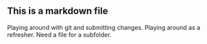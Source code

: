## This is a markdown file
Playing around with git and submitting changes.
Playing around as a refresher.
Need a file for a subfolder.

